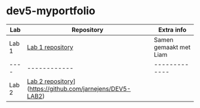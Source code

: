 # dev5-myportfolio

Lab | Repository | Extra info
----|------------|-------------
Lab 1| [Lab 1 repository](https://github.com/LiamP2000/DEV5-LAB1/tree/main)| Samen gemaakt met Liam
----|------------|-------------
Lab 2| [Lab 2 repository]([https://github.com/LiamP2000/DEV5-LAB1/tree/main)](https://github.com/jarnejens/DEV5-LAB2)|
